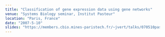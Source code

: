 ```yaml
---
title: "Classification of gene expression data using gene networks"
venue: "Systems Biology seminar, Institut Pasteur"
location: "Paris, France"
date: "2007-5-10"
slides: "https://members.cbio.mines-paristech.fr/~jvert/talks/070510pasteur/pasteur.pdf"
---
```

